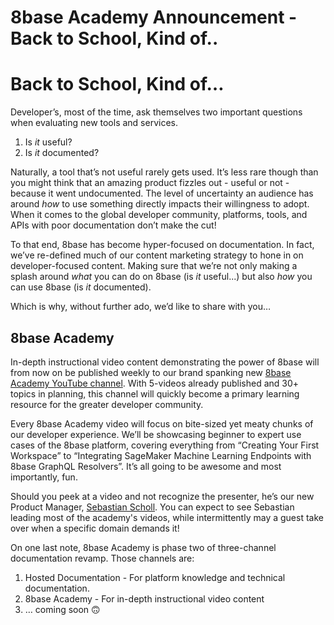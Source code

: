 # 8base Academy Announcement - Back to School, Kind of..

# Back to School, Kind of…

Developer’s, most of the time, ask themselves two important questions when evaluating new tools and services.

1. Is *it* useful?
2. Is *it* documented?

Naturally, a tool that’s not useful rarely gets used. It’s less rare though than you might think that an amazing product fizzles out - useful or not - because it went undocumented. The level of uncertainty an audience has around *how* to use something directly impacts their willingness to adopt. When it comes to the global developer community, platforms, tools, and APIs with poor documentation don’t make the cut!

To that end, 8base has become hyper-focused on documentation. In fact, we’ve re-defined much of our content marketing strategy to hone in on developer-focused content. Making sure that we’re not only making a splash around *what* you can do on 8base (is *it* useful...) but also *how* you can use 8base (is *it* documented).

Which is why, without further ado, we’d like to share with you…

## 8base Academy

In-depth instructional video content demonstrating the power of 8base will from now on be published weekly to our brand spanking new [8base Academy YouTube channel](https://www.youtube.com/channel/UCQgTczr5z_O4SJ-3nkANOaw). With 5-videos already published and 30+ topics in planning, this channel will quickly become a primary learning resource for the greater developer community.

Every 8base Academy video will focus on bite-sized yet meaty chunks of our developer experience. We’ll be showcasing beginner to expert use cases of the 8base platform, covering everything from “Creating Your First Workspace” to “Integrating SageMaker Machine Learning Endpoints with 8base GraphQL Resolvers”. It’s all going to be awesome and most importantly, fun.

Should you peek at a video and not recognize the presenter, he’s our new Product Manager, [Sebastian Scholl](https://www.linkedin.com/in/sebscholl/). You can expect to see Sebastian leading most of the academy's videos, while intermittently may a guest take over when a specific domain demands it!

On one last note, 8base Academy is phase two of three-channel documentation revamp. Those channels are:

1. Hosted Documentation - For platform knowledge and technical documentation.
2. 8base Academy - For in-depth instructional video content
3. … coming soon 🙃